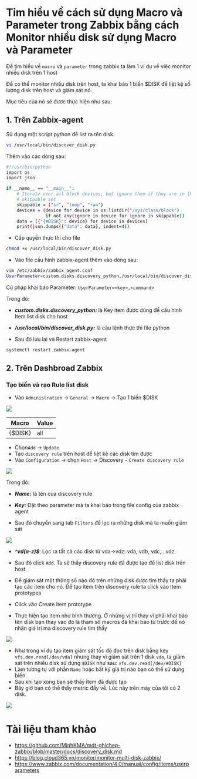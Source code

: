 # Tim hiều về cách sử dụng Macro và Parameter trong Zabbix bằng cách Monitor nhiều disk sử dụng Macro và Parameter

Để tìm hiểu về `macro` và `parameter` trong zabbix ta làm 1 ví dụ về việc monitor nhiều disk trên 1 host

Để có thể monitor nhiều disk trên host, ta khai báo 1 biến $DISK để liệt kệ số lượng disk trên host và giám sát nó.

Mục tiêu của nó sẽ đươc thực hiện như sau:
## 1. Trên Zabbix-agent
Sử dụng một script python để list ra tên disk. 
```sh
vi /usr/local/bin/discover_disk.py
```
Thêm vào các dòng sau: 
```sh
#!/usr/bin/python
import os
import json

if __name__ == "__main__":
    # Iterate over all block devices, but ignore them if they are in the
    # skippable set
    skippable = ("sr", "loop", "ram")
    devices = (device for device in os.listdir("/sys/class/block")
               if not any(ignore in device for ignore in skippable))
    data = [{"{#DISK}": device} for device in devices]
    print(json.dumps({"data": data}, indent=4))
   ```
- Cấp quyền thực thi cho file
```sh
chmod +x /usr/local/bin/discover_disk.py
```
- Vào file cấu hình zabbix-agent thêm vào dòng sau:
```sh
vim /etc/zabbix/zabbix_agent.conf
UserParameter=custom.disks.discovery_python,/usr/local/bin/discover_disk.py
```

Cú pháp khai báo Parameter: `UserParameter=<key>,<command>`

Trong đó: 
  - ***custom.disks.discovery_python:*** là Key item được dùng để cấu hình Item list disk cho host
  - ***/usr/local/bin/discover_disk.py:*** là câu lệnh thực thi file python

- Sau đó lưu lại và Restart zabbix-agent
```sh
systemctl restart zabbix-agent
```  
## 2. Trên Dashbroad Zabbix
### Tạo biến và rạo Rule list disk

- Vào `Administration` -> `General` -> `Macro` -> Tạo 1 biến $DISK
<img src=https://i.imgur.com/6EA15or.png>

|Macro|Value|
|-----|-----
|{$DISK}|all|

- Chọn`Add` -> `Update`
- Tạo `discovery rule` trên host để liệt kê các disk tìm được 
- Vào `Configuration` -> chọn `Host` -> Discovery - `Create discovery rule`

<img src=https://i.imgur.com/k6rdg52.png>

Trong đó: 
- ***Name:*** là tên của discovery rule
- ***Key:*** Đặt theo parameter mà ta khai báo trong file config của zabbix agent

- Sau đó chuyển sang tab `Filters` để lọc ra những disk mà ta muốn giám sát

<img src=https://i.imgur.com/X41qzvU.png>

- ***^vd(a-z)$***: Lọc ra tất cả các disk từ vda->vdz: vda, vdb, vdc,...vdz.
- Sau đó click `Add`. Ta sẽ thấy discovery rule đã được tạo để list disk trên host

- Để giám sát một thông số nào đó trên những disk được tìm thấy ta phải tạo các item cho nó. Để tạo item trên discovery rule ta click vào Item prototypes
- Click vào Create item prototype
- Thực hiện tạo item như bình thường. Ở những vị trí thay vì phải khai báo tên disk bạn thay vào đó là tham số macros đã khai báo từ trước để nó nhận giá trị mà discovery rule tìm thấy

<img src=https://i.imgur.com/rUdrd85.png>

- Như trong ví dụ tạo item giám sát tốc độ đọc trên disk bằng key `vfs.dev.read[/dev/vda]` nhưng thay vì giám sát trên 1 disk `vda`, ta giám sát trên nhiều disk sử dụng `$DISK` như sau: `vfs.dev.read[/dev/#DISK]`
- Làm tương tự với phần `Name` hoặc bất ký giá trị nào bạn có thể sử dụng biến.
- Sau khi tạo xong bạn sẽ thấy item đã được tạo
- Bây giờ bạn có thể thấy metric đẩy về. Lúc này trên máy của tôi có 2 disk.
<img src=https://i.imgur.com/aAi5zhb.png>

   # Tài liệu tham khảo
   - https://github.com/MinhKMA/mdt-ghichep-zabbix/blob/master/docs/discovery_disk.md
   - https://blog.cloud365.vn/monitor/monitor-multi-disk-zabbix/
   - https://www.zabbix.com/documentation/4.0/manual/config/items/userparameters
